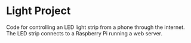 # Light Project
Code for controlling an LED light strip from a phone through the internet. The LED strip connects to a Raspberry Pi running a web server.
